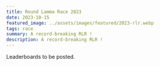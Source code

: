 ```yaml
---
title: Round Lamma Race 2023
date: 2023-10-15
featured_image: ../assets/images/featured/2023-rlr.webp
tags: race
summary: A record-breaking RLR !
description: A record-breaking RLR !
---
```


Leaderboards to be posted.

